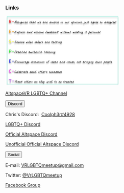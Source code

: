 <h3 id="links">Links</h3>
<p><a href="/guidelines"><img src='/assets/img/guidelines.jpg' alt='Discussion Guidelines' height='216' width='358' /></a></p>
<p><a href="https://account.altvr.com/channels/lgbtq" target="_blank" id="channel" data-parent="altspace">AltspaceVR LGBTQ+ Channel</a></p>
<div class="encase">
	<button class="collapsible" id="discord" data-parent="discord" data-child="discord-child">Discord</button>
		<div id="discord-child" class="innertext center" data-parent="discord">
			<p>Chris's Discord:&nbsp;&nbsp;<a href="https://discordapp.com/users/295068589860585472" target="_blank" id="chris" data-parent="discord">Coolph3r#4928</a></p>
			<p><a href="https://discord.me/vrlgbtq" target="_blank" id="lgbtqdiscord" data-parent="discord">LGBTQ+ Discord</a></p>
			<p><a href="https://discordapp.com/invite/altspacevr" target="_blank" id="officialaltspacediscord" data-parent="discord">Official Altspace Discord</a></p>
			<p><a href="https://discord.gg/SYAmHa2" target="_blank" id="altspacediscord" data-parent="discord">Unofficial Official Altspace Discord</a></p>
		</div>
	<button class="collapsible" id="social" data-parent="social" data-child="social-child">Social</button>
		<div id="social-child" class="innertext center" data-parent="social">
			<p>E-mail: <a href="mailto:VRLGBTQmeetup@gmail.com" target="_top" id="email" data-parent="social">VRLGBTQmeetup@gmail.com</a></p>
			<p>Twitter: <a href="https://twitter.com/VrLGBTQmeetup" target="_blank" id="twitter" data-parent="social">@VrLGBTQmeetup</a></p>
			<p><a href="https://www.facebook.com/groups/195286514536810/about/" target="_blank" id="facebook" data-parent="social">Facebook Group</a></p>
		</div>
</div>
<script src="/assets/js/collapsible.js"></script>